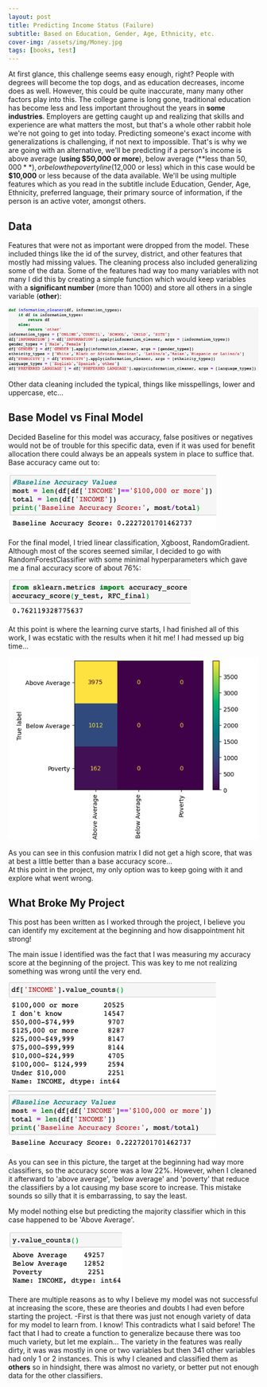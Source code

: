 ```yaml
---
layout: post
title: Predicting Income Status (Failure)
subtitle: Based on Education, Gender, Age, Ethnicity, etc.
cover-img: /assets/img/Money.jpg
tags: [books, test]
---
```


At first glance, this challenge seems easy enough, right?  People with degrees will become the top dogs, and as education decreases, income does as well. However, this could be quite inaccurate, many many other factors play into this. The college game is long gone, traditional education has become less and less important throughout the years in **some industries**. Employers are getting caught up and realizing that skills and experience are what matters the most, but that's a whole other rabbit hole we're not going to get into today. Predicting someone's exact income with generalizations is challenging, if not next to impossible. That's is why we are going with an alternative, we'll be predicting if a person's income is above average (**using $50,000 or more**), below average (**less than $50,000**), or below the poverty line ($12,000 or less) which in this case would be **$10,000** or less because of the data available. We'll be using multiple features which as you read in the subtitle include Education, Gender, Age, Ethnicity, preferred language, their primary source of information, if the person is an active voter, amongst others.

## Data
Features that were not as important were dropped from the model. These included things like the id of the survey, district, and other features that mostly had missing values. The cleaning process also included generalizing some of the data. Some of the features had way too many variables with not many I did this by creating a simple function which would keep variables with  a **significant number** (more than 1000) and store all others in a single variable (**other**):     

![%generalizing](https://raw.githubusercontent.com/lsraei20/lsraei20.github.io/master/assets/img/Screen%20Shot%202020-07-31%20at%208.28.28%20AM.png)

Other data cleaning included the typical, things like misspellings, lower and uppercase, etc...

## Base Model vs Final Model 

Decided Baseline for this model was accuracy, false positives or negatives would not be of trouble for this specific data, even if it was used for benefit allocation there could always be an appeals system in place to suffice that. Base accuracy came out to:

![%Baseline](https://raw.githubusercontent.com/lsraei20/lsraei20.github.io/master/assets/img/baseline.png)

For the final model, I tried linear classification, Xgboost, RandomGradient. Although most of the scores seemed similar, I decided to go with RandomForestClassifier with some minimal hyperparameters which gave me a final accuracy score of about 76%:

![%accu](https://raw.githubusercontent.com/lsraei20/lsraei20.github.io/master/assets/img/accuracy.png)

At this point is where the learning curve starts, I had finished all of this work, I was ecstatic with the results when it hit me! I had messed up big time...

![%matrix](https://raw.githubusercontent.com/lsraei20/lsraei20.github.io/master/assets/img/matrix.png)

As you can see in this confusion matrix I did not get a high score, that was at best a little better than a base accuracy score...  
At this point in the project, my only option was to keep going with it and explore what went wrong. 

## What Broke My Project 

This post has been written as I worked through the project, I believe you can identify my excitement at the beginning and how disappointment hit strong! 

The main issue I identified was the fact that I was measuring my accuracy score at the beginning of the project. This was key to me not realizing something was wrong until the very end. 

![%incomeacc](https://raw.githubusercontent.com/lsraei20/lsraei20.github.io/master/assets/img/income%20acc.png)

As you can see in this picture, the target at the beginning had way more classifiers, so the accuracy score was a low 22%. However, when I cleaned it afterward to 'above average', 'below average' and 'poverty' that reduce the classifiers by a lot causing my base score to increase. This mistake sounds so silly that it is embarrassing, to say the least.

My model nothing else but predicting the majority classifier which in this case happened to be 'Above Average'. 

![%incomeacc](https://raw.githubusercontent.com/lsraei20/lsraei20.github.io/master/assets/img/targetcount.png)

There are multiple reasons as to why I believe my model was not successful at increasing the score, these are theories and doubts I had even before starting the project.
-First is that there was just not enough variety of data for my model to learn from. I know! This contradicts what I said before! The fact that I had to create a function to generalize because there was too much variety, but let me explain... The variety in the features was really dirty, it was was mostly in one or two variables but then 341 other variables had only 1 or 2 instances. This is why I cleaned and classified them as **others** so in hindsight, there was almost no variety, or better put not enough data for the other classifiers.
